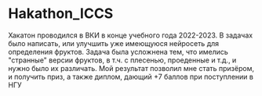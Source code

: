 # Hakathon_ICCS
Хакатон проводился в ВКИ в конце учебного года 2022-2023. В задачах было написать, или улучшить уже имеющуюся нейросеть для определения фруктов. Задача была усложнена тем, что имелись "странные" версии фруктов, в т.ч. с плесенью, проеденные и т.д., и нужно было их различать. Мой результат позволил мне стать призёром, и получить приз, а также диплом, дающий +7 баллов при поступлении в НГУ

